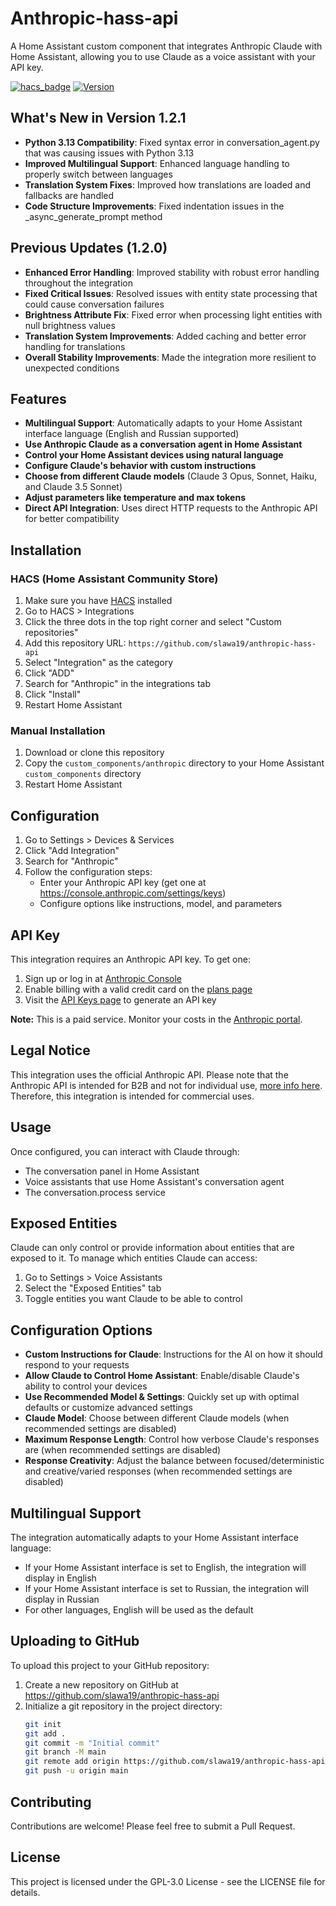 # Anthropic-hass-api

A Home Assistant custom component that integrates Anthropic Claude with Home Assistant, allowing you to use Claude as a voice assistant with your API key.

[![hacs_badge](https://img.shields.io/badge/HACS-Custom-orange.svg)](https://github.com/custom-components/hacs)
[![Version](https://img.shields.io/badge/Version-1.2.1-brightgreen.svg)](https://github.com/slawa19/anthropic-hass-api/releases/tag/1.2.1)

## What's New in Version 1.2.1

- **Python 3.13 Compatibility**: Fixed syntax error in conversation_agent.py that was causing issues with Python 3.13
- **Improved Multilingual Support**: Enhanced language handling to properly switch between languages
- **Translation System Fixes**: Improved how translations are loaded and fallbacks are handled
- **Code Structure Improvements**: Fixed indentation issues in the _async_generate_prompt method

## Previous Updates (1.2.0)

- **Enhanced Error Handling**: Improved stability with robust error handling throughout the integration
- **Fixed Critical Issues**: Resolved issues with entity state processing that could cause conversation failures
- **Brightness Attribute Fix**: Fixed error when processing light entities with null brightness values
- **Translation System Improvements**: Added caching and better error handling for translations
- **Overall Stability Improvements**: Made the integration more resilient to unexpected conditions

## Features

- **Multilingual Support**: Automatically adapts to your Home Assistant interface language (English and Russian supported)
- **Use Anthropic Claude as a conversation agent in Home Assistant**
- **Control your Home Assistant devices using natural language**
- **Configure Claude's behavior with custom instructions**
- **Choose from different Claude models** (Claude 3 Opus, Sonnet, Haiku, and Claude 3.5 Sonnet)
- **Adjust parameters like temperature and max tokens**
- **Direct API Integration**: Uses direct HTTP requests to the Anthropic API for better compatibility

## Installation

### HACS (Home Assistant Community Store)

1. Make sure you have [HACS](https://hacs.xyz/) installed
2. Go to HACS > Integrations
3. Click the three dots in the top right corner and select "Custom repositories"
4. Add this repository URL: `https://github.com/slawa19/anthropic-hass-api`
5. Select "Integration" as the category
6. Click "ADD"
7. Search for "Anthropic" in the integrations tab
8. Click "Install"
9. Restart Home Assistant

### Manual Installation

1. Download or clone this repository
2. Copy the `custom_components/anthropic` directory to your Home Assistant `custom_components` directory
3. Restart Home Assistant

## Configuration

1. Go to Settings > Devices & Services
2. Click "Add Integration"
3. Search for "Anthropic"
4. Follow the configuration steps:
   - Enter your Anthropic API key (get one at https://console.anthropic.com/settings/keys)
   - Configure options like instructions, model, and parameters

## API Key

This integration requires an Anthropic API key. To get one:

1. Sign up or log in at [Anthropic Console](https://console.anthropic.com/)
2. Enable billing with a valid credit card on the [plans page](https://console.anthropic.com/settings/plans)
3. Visit the [API Keys page](https://console.anthropic.com/settings/keys) to generate an API key

**Note:** This is a paid service. Monitor your costs in the [Anthropic portal](https://console.anthropic.com/settings/cost).

## Legal Notice

This integration uses the official Anthropic API. Please note that the Anthropic API is intended for B2B and not for individual use, [more info here](https://support.anthropic.com/en/articles/8987200-can-i-use-the-claude-api-for-individual-use). Therefore, this integration is intended for commercial uses.

## Usage

Once configured, you can interact with Claude through:

- The conversation panel in Home Assistant
- Voice assistants that use Home Assistant's conversation agent
- The conversation.process service

## Exposed Entities

Claude can only control or provide information about entities that are exposed to it. To manage which entities Claude can access:

1. Go to Settings > Voice Assistants
2. Select the "Exposed Entities" tab
3. Toggle entities you want Claude to be able to control

## Configuration Options

- **Custom Instructions for Claude**: Instructions for the AI on how it should respond to your requests
- **Allow Claude to Control Home Assistant**: Enable/disable Claude's ability to control your devices
- **Use Recommended Model & Settings**: Quickly set up with optimal defaults or customize advanced settings
- **Claude Model**: Choose between different Claude models (when recommended settings are disabled)
- **Maximum Response Length**: Control how verbose Claude's responses are (when recommended settings are disabled)
- **Response Creativity**: Adjust the balance between focused/deterministic and creative/varied responses (when recommended settings are disabled)

## Multilingual Support

The integration automatically adapts to your Home Assistant interface language:
- If your Home Assistant interface is set to English, the integration will display in English
- If your Home Assistant interface is set to Russian, the integration will display in Russian
- For other languages, English will be used as the default

## Uploading to GitHub

To upload this project to your GitHub repository:

1. Create a new repository on GitHub at https://github.com/slawa19/anthropic-hass-api
2. Initialize a git repository in the project directory:
   ```bash
   git init
   git add .
   git commit -m "Initial commit"
   git branch -M main
   git remote add origin https://github.com/slawa19/anthropic-hass-api.git
   git push -u origin main
   ```

## Contributing

Contributions are welcome! Please feel free to submit a Pull Request.

## License

This project is licensed under the GPL-3.0 License - see the LICENSE file for details.
